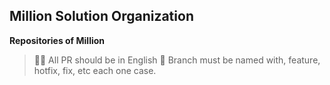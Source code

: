 ## Million Solution Organization

**Repositories of Million**

> 🙋‍♀️ All PR should be in English
> 🌈 Branch must be named with, feature, hotfix, fix, etc each one case.
